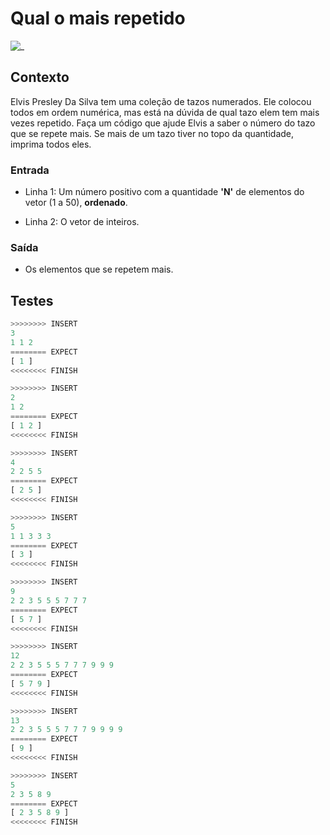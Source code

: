 # Qual o mais repetido

![_](cover.jpg)

## Contexto

Elvis Presley Da Silva tem uma coleção de tazos numerados. Ele colocou todos em ordem numérica, mas está na dúvida de qual tazo elem tem mais vezes repetido. Faça um código que ajude Elvis a saber o número do tazo que se repete mais. Se mais de um tazo tiver no topo da quantidade, imprima todos eles.

### Entrada

- Linha 1: Um número positivo com a quantidade **'N'** de elementos do vetor (1 a 50), **ordenado**.

- Linha 2: O vetor de inteiros.

### Saída

- Os elementos que se repetem mais.

## Testes

```py
>>>>>>>> INSERT
3
1 1 2
======== EXPECT
[ 1 ]
<<<<<<<< FINISH
```

```py
>>>>>>>> INSERT
2
1 2
======== EXPECT
[ 1 2 ]
<<<<<<<< FINISH
```

```py
>>>>>>>> INSERT
4
2 2 5 5
======== EXPECT
[ 2 5 ]
<<<<<<<< FINISH
```

```py
>>>>>>>> INSERT
5
1 1 3 3 3
======== EXPECT
[ 3 ]
<<<<<<<< FINISH
```

```py
>>>>>>>> INSERT
9
2 2 3 5 5 5 7 7 7
======== EXPECT
[ 5 7 ]
<<<<<<<< FINISH
```

```py
>>>>>>>> INSERT
12
2 2 3 5 5 5 7 7 7 9 9 9
======== EXPECT
[ 5 7 9 ]
<<<<<<<< FINISH
```

```py
>>>>>>>> INSERT
13
2 2 3 5 5 5 7 7 7 9 9 9 9
======== EXPECT
[ 9 ]
<<<<<<<< FINISH
```

```py
>>>>>>>> INSERT
5
2 3 5 8 9
======== EXPECT
[ 2 3 5 8 9 ]
<<<<<<<< FINISH

```
